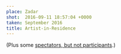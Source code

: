 ```yaml
---
place: Zadar
shot:  2016-09-11 18:57:04 +0000
taken: September 2016
title: Artist-in-Residence
---
```


(Plus some [spectators, but not participants](https://www.youtube.com/watch?v=RAI-6d8MIdw).)
